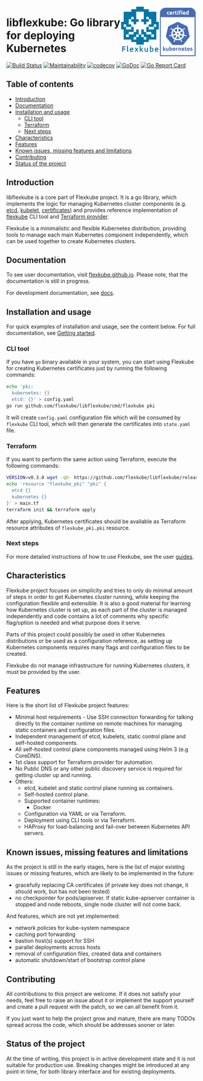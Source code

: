 <a href="https://www.cncf.io/certification/software-conformance/"><img alt="Certified Kubernetes logo" width="100px" align="right" src="https://raw.githubusercontent.com/cncf/artwork/master/projects/kubernetes/certified-kubernetes/versionless/pantone/certified-kubernetes-pantone.png"></a>
<img alt="Flexkube logo" width="100px" align="right" src="https://github.com/flexkube/assets/raw/master/logo.jpg">

# libflexkube: Go library for deploying Kubernetes

[![Build Status](https://travis-ci.org/flexkube/libflexkube.svg?branch=master)](https://travis-ci.org/flexkube/libflexkube) [![Maintainability](https://api.codeclimate.com/v1/badges/5840c3fe0a9bc77aef08/maintainability)](https://codeclimate.com/github/flexkube/libflexkube/maintainability) [![codecov](https://codecov.io/gh/flexkube/libflexkube/branch/master/graph/badge.svg)](https://codecov.io/gh/flexkube/libflexkube) [![GoDoc](https://godoc.org/github.com/flexkube/libflexkube?status.svg)](https://godoc.org/github.com/flexkube/libflexkube) [![Go Report Card](https://goreportcard.com/badge/github.com/flexkube/libflexkube)](https://goreportcard.com/report/github.com/flexkube/libflexkube)

## Table of contents

- [Introduction](#introduction)
- [Documentation](#documentation)
- [Installation and usage](#installation-and-usage)
  - [CLI tool](#cli-tool)
  - [Terraform](#terraform)
  - [Next steps](#next-steps)
- [Characteristics](#characteristics)
- [Features](#features)
- [Known issues, missing features and limitations](#known-issues-missing-features-and-limitations)
- [Contributing](#contributing)
- [Status of the project](#status-of-the-project)

## Introduction

libflexkube is a core part of Flexkube project. It is a go library, which implements the logic for managing Kubernetes cluster components (e.g. [etcd](https://etcd.io/), [kubelet](https://kubernetes.io/docs/reference/command-line-tools-reference/kubelet/), [certificates](https://kubernetes.io/docs/setup/best-practices/certificates/)) and provides reference implementation of [flexkube](https://flexkube.github.io/documentation/reference/cli/) CLI tool and [Terraform provider](https://flexkube.github.io/documentation/reference/terraform/).

Flexkube is a minimalistic and flexible Kubernetes distribution, providing tools to manage each main Kubernetes component independently, which can be used together to create Kubernetes clusters.

## Documentation

To see user documentation, visit [flexkube.github.io](https://flexkube.github.io). Please note, that the documentation is still in progress.

For development documentation, see [docs](docs).

## Installation and usage

For quick examples of installation and usage, see the content below. For full documentation, see [Getting started](https://flexkube.github.io/documentation/getting-started/).

### CLI tool

If you have `go` binary available in your system, you can start using Flexkube for creating Kubernetes certificates just by running the following commands:
```sh
echo 'pki:
  kubernetes: {}
  etcd: {}' > config.yaml
go run github.com/flexkube/libflexkube/cmd/flexkube pki
```

It will create `config.yaml` configuration file which will be consumed by `flexkube` CLI tool, which will then generate the certificates into `state.yaml` file.

### Terraform

If you want to perform the same action using Terraform, execute the following commands:

```sh
VERSION=v0.3.0 wget -qO- https://github.com/flexkube/libflexkube/releases/download/$VERSION/terraform-provider-flexkube_$VERSION_linux_amd64.tar.gz | tar zxvf - terraform-provider-flexkube_$VERSION_x4
echo 'resource "flexkube_pki" "pki" {
  etcd {}
  kubernetes {}
}' > main.tf
terraform init && terraform apply
```

After applying, Kubernetes certificates should be available as Terraform resource attributes of `flexkube_pki.pki` resource.

### Next steps

For more detailed instructions of how to use Flexkube, see the user [guides](https://flexkube.github.io/documentation/guides).

## Characteristics

Flexkube project focuses on simplicity and tries to only do minimal amount of steps in order to get Kubernetes cluster running, while keeping the configuration flexible and extensible. It is also a good material for learning how Kubernetes cluster is set up, as each part of the cluster is managed independently and code contains a lot of comments why specific flag/option is needed and what purpose does it serve.

Parts of this project could possibly be used in other Kubernetes distributions or be used as a configuration reference, as setting up Kubernetes components requires many flags and configuration files to be created.

Flexkube do not manage infrastructure for running Kubernetes clusters, it must be provided by the user.

## Features

Here is the short list of Flexkube project features:

- Minimal host requirements - Use SSH connection forwarding for talking directly to the container runtime on remote machines for managing static containers and configuration files.
- Independent management of etcd, kubelets, static control plane and self-hosted components.
- All self-hosted control plane components managed using Helm 3 (e.g CoreDNS).
- 1st class support for Terraform provider for automation.
- No Public DNS or any other public discovery service is required for getting cluster up and running.
- Others:
  - etcd, kubelet and static control plane running as containers.
  - Self-hosted control plane.
  - Supported container runtimes:
    - Docker
  - Configuration via YAML or via Terraform.
  - Deployment using CLI tools or via Terraform.
  - HAProxy for load-balancing and fail-over between Kubernetes API servers.

## Known issues, missing features and limitations

As the project is still in the early stages, here is the list of major existing issues or missing features, which are likely to be implemented in the future:

- gracefully replacing CA certificates (if private key does not change, it should work, but has not been tested)
- no checkpointer for pods/apiserver. If static kube-apiserver container is stopped and node reboots, single node cluster will not come back.

And features, which are not yet implemented:

- network policies for kube-system namespace
- caching port forwarding
- bastion host(s) support for SSH
- parallel deployments across hosts
- removal of configuration files, created data and containers
- automatic shutdown/start of bootstrap control plane

## Contributing

All contributions to this project are welcome. If it does not satisfy your needs, feel free to raise an issue about it or implement the support yourself and create a pull request with the patch, so we can all benefit from it.

If you just want to help the project grow and mature, there are many TODOs spread across the code, which should be addresses sooner or later.

## Status of the project

At the time of writing, this project is in active development state and it is not suitable for production use. Breaking changes might be introduced at any point in time, for both library interface and for existing deployments.
